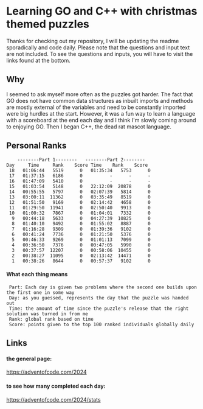 # Learning GO and C++ with christmas themed puzzles
Thanks for checking out my repository, I will be updating the readme sporadically and code daily. Please note that the questions and input text are not included. To see the questions and inputs, you will have to visit the links found at the bottom.
## Why
I seemed to ask myself more often as the puzzles got harder. The fact that GO does not have common data structures as inbuilt imports and methods are mostly external of the variables and need to be constantly imported were big hurdles at the start. However, it was a fun way to learn a language with a scoreboard at the end each day and I think I'm slowly coming around to enjoying GO. Then I began C++, the dead rat mascot language.
## Personal Ranks
```
  	--------Part 1--------   --------Part 2--------
Day   	Time     Rank    Score Time    Rank    Score
 18   01:06:44   5519      0   01:35:34   5753      0
 17   01:37:15   6186      0          -      -      -
 16   01:47:09   5410      0          -      -      -
 15   01:03:54   5148      0   22:12:09  20878      0
 14   00:55:55   5797      0   02:07:39   5814      0
 13   03:00:11  11362      0   03:35:49   8519      0
 12   01:51:50   9169      0   02:14:42   4658      0
 11   01:29:50  11941      0   02:50:40   9913      0
 10   01:00:32   7867      0   01:04:01   7332      0
  9   00:44:18   5633      0   04:27:39  10825      0
  8   01:40:10   9492      0   01:55:02   8887      0
  7   01:16:28   9309      0   01:39:36   9102      0
  6   00:41:24   7736      0   01:21:50   5376      0
  5   00:46:33   9269      0   01:01:13   7099      0
  4   00:36:50   7376      0   00:47:05   5990      0
  3   00:37:57  12207      0   00:58:06  10455      0
  2   00:38:27  11095      0   02:13:42  14471      0
  1   00:38:26   8644      0   00:57:37   9102      0
```
#### What each thing means
```
 Part: Each day is given two problems where the second one builds upon the first one in some way
 Day: as you guessed, represents the day that the puzzle was handed out
 Time: the amount of time since the puzzle's release that the right solution was turned in from me
 Rank: global rank based on time
 Score: points given to the top 100 ranked individuals globally daily
```
## Links
#### the general page:
https://adventofcode.com/2024
#### to see how many completed each day:
https://adventofcode.com/2024/stats
